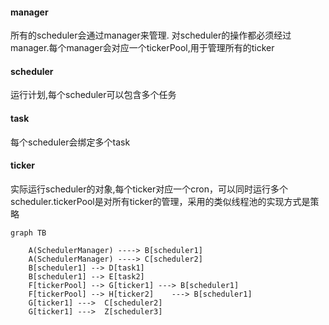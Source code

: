 #### manager
所有的scheduler会通过manager来管理.	对scheduler的操作都必须经过manager.每个manager会对应一个tickerPool,用于管理所有的ticker

#### scheduler
运行计划,每个scheduler可以包含多个任务

#### task
每个scheduler会绑定多个task


#### ticker
实际运行scheduler的对象,每个ticker对应一个cron，可以同时运行多个scheduler.tickerPool是对所有ticker的管理，采用的类似线程池的实现方式是策略


```mermaid
graph TB

    A(SchedulerManager) ----> B[scheduler1]
    A(SchedulerManager) ----> C[scheduler2]
    B[scheduler1] --> D[task1]
    B[scheduler1] --> E[task2]
    F[tickerPool] --> G[ticker1] ---> B[scheduler1]
    F[tickerPool] --> H[ticker2]    ---> B[scheduler1]
    G[ticker1] --->  C[scheduler2]
    G[ticker1] --->  Z[scheduler3]

```